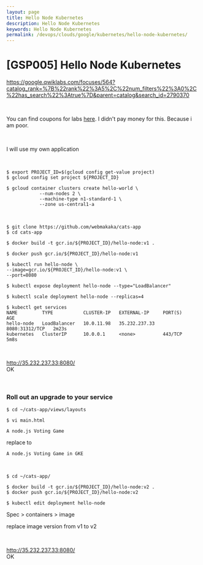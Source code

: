 ```yaml
---
layout: page
title: Hello Node Kubernetes
description: Hello Node Kubernetes
keywords: Hello Node Kubernetes
permalink: /devops/clouds/google/kubernetes/hello-node-kubernetes/
---
```


# [GSP005] Hello Node Kubernetes

https://google.qwiklabs.com/focuses/564?catalog_rank=%7B%22rank%22%3A5%2C%22num_filters%22%3A0%2C%22has_search%22%3Atrue%7D&parent=catalog&search_id=2790370

<br/>

You can find coupons for labs <a href="https://medium.com/@sathishvj/qwiklabs-free-codes-gcp-and-aws-e40f3855ffdb" rel="nofollow">here</a>. I didn't pay money for this. Because i am poor.

<br/>

I will use my own application

<br/>

    $ export PROJECT_ID=$(gcloud config get-value project)
    $ gcloud config set project ${PROJECT_ID}

    $ gcloud container clusters create hello-world \
                --num-nodes 2 \
                --machine-type n1-standard-1 \
                --zone us-central1-a

<br/>

    $ git clone https://github.com/webmakaka/cats-app
    $ cd cats-app

    $ docker build -t gcr.io/${PROJECT_ID}/hello-node:v1 .

    $ docker push gcr.io/${PROJECT_ID}/hello-node:v1

    $ kubectl run hello-node \
    --image=gcr.io/${PROJECT_ID}/hello-node:v1 \
    --port=8080

    $ kubectl expose deployment hello-node --type="LoadBalancer"

    $ kubectl scale deployment hello-node --replicas=4

    $ kubectl get services
    NAME         TYPE           CLUSTER-IP   EXTERNAL-IP     PORT(S)          AGE
    hello-node   LoadBalancer   10.0.11.98   35.232.237.33   8080:31312/TCP   2m23s
    kubernetes   ClusterIP      10.0.0.1     <none>          443/TCP          5m8s

<br/>

http://35.232.237.33:8080/  
OK

<br/>

### Roll out an upgrade to your service

    $ cd ~/cats-app/views/layouts

    $ vi main.html

```
A node.js Voting Game
```

replace to

```
A node.js Voting Game in GKE
```

<br/>

    $ cd ~/cats-app/

    $ docker build -t gcr.io/${PROJECT_ID}/hello-node:v2 .
    $ docker push gcr.io/${PROJECT_ID}/hello-node:v2

    $ kubectl edit deployment hello-node

Spec > containers > image

replace image version from v1 to v2

<br/>

http://35.232.237.33:8080/  
OK
